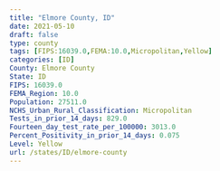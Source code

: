```yaml
---
title: "Elmore County, ID"
date: 2021-05-10
draft: false
type: county
tags: [FIPS:16039.0,FEMA:10.0,Micropolitan,Yellow]
categories: [ID]
County: Elmore County
State: ID
FIPS: 16039.0
FEMA_Region: 10.0
Population: 27511.0
NCHS_Urban_Rural_Classification: Micropolitan
Tests_in_prior_14_days: 829.0
Fourteen_day_test_rate_per_100000: 3013.0
Percent_Positivity_in_prior_14_days: 0.075
Level: Yellow
url: /states/ID/elmore-county
---
```




